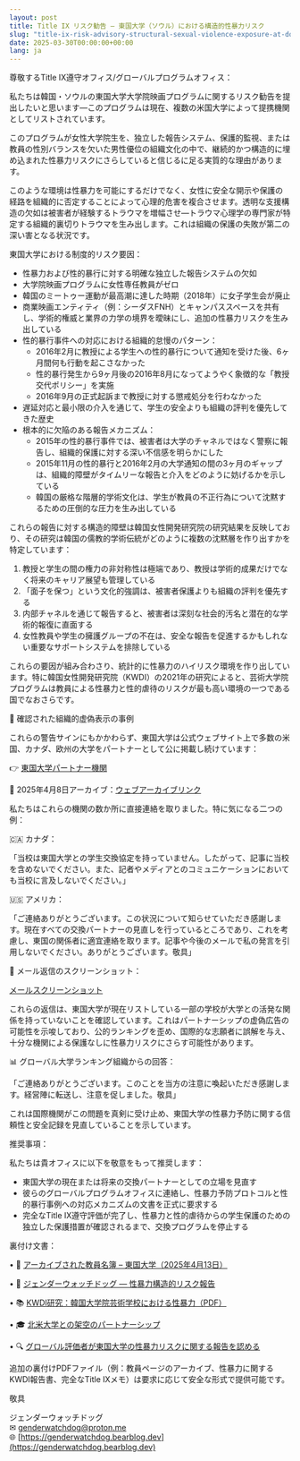 ```yaml
---
layout: post
title: Title IX リスク勧告 — 東国大学（ソウル）における構造的性暴力リスク
slug: "title-ix-risk-advisory-structural-sexual-violence-exposure-at-dongguk-university-seoul-ja"
date: 2025-03-30T00:00:00+00:00
lang: ja
---
```


尊敬するTitle IX遵守オフィス/グローバルプログラムオフィス：

私たちは韓国・ソウルの東国大学大学院映画プログラムに関するリスク勧告を提出したいと思います—このプログラムは現在、複数の米国大学によって提携機関としてリストされています。

このプログラムが女性大学院生を、独立した報告システム、保護的監視、または教員の性別バランスを欠いた男性優位の組織文化の中で、継続的かつ構造的に埋め込まれた性暴力リスクにさらしていると信じるに足る実質的な理由があります。

このような環境は性暴力を可能にするだけでなく、女性に安全な開示や保護の経路を組織的に否定することによって心理的危害を複合させます。透明な支援構造の欠如は被害者が経験するトラウマを増幅させ—トラウマ心理学の専門家が特定する組織的裏切りトラウマを生み出します。これは組織の保護の失敗が第二の深い害となる状況です。

東国大学における制度的リスク要因：

  * 性暴力および性的暴行に対する明確な独立した報告システムの欠如
  * 大学院映画プログラムに女性専任教員がゼロ
  * 韓国のミートゥー運動が最高潮に達した時期（2018年）に女子学生会が廃止
  * 商業映画エンティティ（例：シーダスFNH）とキャンパススペースを共有し、学術的権威と業界の力学の境界を曖昧にし、追加の性暴力リスクを生み出している
  * 性的暴行事件への対応における組織的怠慢のパターン：
    * 2016年2月に教授による学生への性的暴行について通知を受けた後、6ヶ月間何も行動を起こさなかった
    * 性的暴行発生から9ヶ月後の2016年8月になってようやく象徴的な「教授交代ポリシー」を実施
    * 2016年9月の正式起訴まで教授に対する懲戒処分を行わなかった
  * 遅延対応と最小限の介入を通じて、学生の安全よりも組織の評判を優先してきた歴史
  * 根本的に欠陥のある報告メカニズム：
    * 2015年の性的暴行事件では、被害者は大学のチャネルではなく警察に報告し、組織的保護に対する深い不信感を明らかにした
    * 2015年11月の性的暴行と2016年2月の大学通知の間の3ヶ月のギャップは、組織的障壁がタイムリーな報告と介入をどのように妨げるかを示している
    * 韓国の厳格な階層的学術文化は、学生が教員の不正行為について沈黙するための圧倒的な圧力を生み出している

これらの報告に対する構造的障壁は韓国女性開発研究院の研究結果を反映しており、その研究は韓国の儒教的学術伝統がどのように複数の沈黙層を作り出すかを特定しています：
1. 教授と学生の間の権力の非対称性は極端であり、教授は学術的成果だけでなく将来のキャリア展望も管理している
2. 「面子を保つ」という文化的強調は、被害者保護よりも組織の評判を優先する
3. 内部チャネルを通じて報告すると、被害者は深刻な社会的汚名と潜在的な学術的報復に直面する
4. 女性教員や学生の擁護グループの不在は、安全な報告を促進するかもしれない重要なサポートシステムを排除している

これらの要因が組み合わさり、統計的に性暴力のハイリスク環境を作り出しています。特に韓国女性開発研究院（KWDI）の2021年の研究によると、芸術大学院プログラムは教員による性暴力と性的虐待のリスクが最も高い環境の一つである国でなおさらです。

🧾 確認された組織的虚偽表示の事例

これらの警告サインにもかかわらず、東国大学は公式ウェブサイト上で多数の米国、カナダ、欧州の大学をパートナーとして公に掲載し続けています：

👉 [東国大学パートナー機関](https://www.dongguk.edu/eng/page/554)

📎 2025年4月8日アーカイブ：[ウェブアーカイブリンク](https://web.archive.org/web/20250317141009mp_/https://www.dongguk.edu/eng/page/554)

私たちはこれらの機関の数か所に直接連絡を取りました。特に気になる二つの例：

🇨🇦 カナダ：

「当校は東国大学との学生交換協定を持っていません。したがって、記事に当校を含めないでください。また、記者やメディアとのコミュニケーションにおいても当校に言及しないでください。」

🇺🇸 アメリカ：

「ご連絡ありがとうございます。この状況について知らせていただき感謝します。現在すべての交換パートナーの見直しを行っているところであり、これを考慮し、東国の関係者に適宜連絡を取ります。記事や今後のメールで私の発言を引用しないでください。ありがとうございます。敬具」

📸 メール返信のスクリーンショット：

[メールスクリーンショット](https://drive.proton.me/urls/95J0T3K37R#RBCO657BAC6a)

これらの返信は、東国大学が現在リストしている一部の学校が大学との活発な関係を持っていないことを確認しています。これはパートナーシップの虚偽広告の可能性を示唆しており、公的ランキングを歪め、国際的な志願者に誤解を与え、十分な機関による保護なしに性暴力リスクにさらす可能性があります。

📊 グローバル大学ランキング組織からの回答：

「ご連絡ありがとうございます。このことを当方の注意に喚起いただき感謝します。経営陣に転送し、注意を促しました。敬具」

これは国際機関がこの問題を真剣に受け止め、東国大学の性暴力予防に関する信頼性と安全記録を見直していることを示しています。

推奨事項：

私たちは貴オフィスに以下を敬意をもって推奨します：

  * 東国大学の現在または将来の交換パートナーとしての立場を見直す
  * 彼らのグローバルプログラムオフィスに連絡し、性暴力予防プロトコルと性的暴行事例への対応メカニズムの文書を正式に要求する
  * 完全なTitle IX遵守評価が完了し、性暴力と性的虐待からの学生保護のための独立した保護措置が確認されるまで、交換プログラムを停止する



裏付け文書：

• 📄 [アーカイブされた教員名簿 – 東国大学（2025年4月13日）](https://web.archive.org/web/20250413005624/https://www.dongguk.edu/eng/dandae/122#)

• 🧾 [ジェンダーウォッチドッグ — 性暴力構造的リスク報告](https://genderwatchdog.bearblog.dev/inside-dongguk-a-decade-of-gender-inequality-and-institutional-failure-20162025/)

• 📚 [KWDI研究：韓国大学院芸術学校における性暴力（PDF）](https://drive.proton.me/urls/BAPF2DA400#4RGLR08iLFAJ)

• 🎓 [北米大学との架空のパートナーシップ](https://genderwatchdog.bearblog.dev/title-ix-and-fake-partnerships-dongguk-university-under-global-review/)

• 🔍 [グローバル評価者が東国大学の性暴力リスクに関する報告を認める](https://genderwatchdog.bearblog.dev/title-ix-and-fake-partnerships-dongguk-university-under-global-review/)

追加の裏付けPDFファイル（例：教員ページのアーカイブ、性暴力に関するKWDI報告書、完全なTitle IXメモ）は要求に応じて安全な形式で提供可能です。

敬具

ジェンダーウォッチドッグ  
✉ [genderwatchdog@proton.me](mailto:genderwatchdog@proton.me)  
🌐 [https://genderwatchdog.bearblog.dev](https://genderwatchdog.bearblog.dev) 